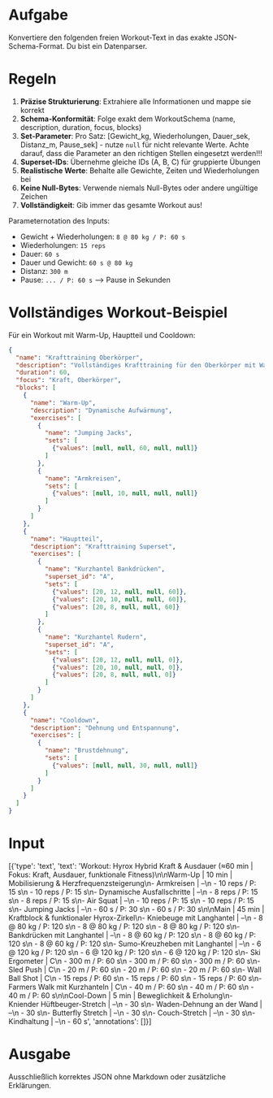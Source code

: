 # Aufgabe
Konvertiere den folgenden freien Workout-Text in das exakte JSON-Schema-Format. Du bist ein Datenparser.

# Regeln
1. **Präzise Strukturierung**: Extrahiere alle Informationen und mappe sie korrekt
2. **Schema-Konformität**: Folge exakt dem WorkoutSchema (name, description, duration, focus, blocks)
3. **Set-Parameter**: Pro Satz: [Gewicht_kg, Wiederholungen, Dauer_sek, Distanz_m, Pause_sek] - nutze `null` für nicht relevante Werte. Achte darauf, dass die Parameter an den richtigen Stellen eingesetzt werden!!!
4. **Superset-IDs**: Übernehme gleiche IDs (A, B, C) für gruppierte Übungen
5. **Realistische Werte**: Behalte alle Gewichte, Zeiten und Wiederholungen bei
6. **Keine Null-Bytes**: Verwende niemals Null-Bytes oder andere ungültige Zeichen
7. **Vollständigkeit**: Gib immer das gesamte Workout aus!

Parameternotation des Inputs:
- Gewicht + Wiederholungen: `8 @ 80 kg / P: 60 s`
- Wiederholungen: `15 reps`
- Dauer: `60 s`
- Dauer und Gewicht: `60 s @ 80 kg`
- Distanz: `300 m`
- Pause: `... / P: 60 s` --> Pause in Sekunden


# Vollständiges Workout-Beispiel
Für ein Workout mit Warm-Up, Hauptteil und Cooldown:
```json
{
  "name": "Krafttraining Oberkörper",
  "description": "Vollständiges Krafttraining für den Oberkörper mit Warm-Up und Cooldown",
  "duration": 60,
  "focus": "Kraft, Oberkörper",
  "blocks": [
    {
      "name": "Warm-Up",
      "description": "Dynamische Aufwärmung",
      "exercises": [
        {
          "name": "Jumping Jacks",
          "sets": [
            {"values": [null, null, 60, null, null]}
          ]
        },
        {
          "name": "Armkreisen",
          "sets": [
            {"values": [null, 10, null, null, null]}
          ]
        }
      ]
    },
    {
      "name": "Hauptteil",
      "description": "Krafttraining Superset",
      "exercises": [
        {
          "name": "Kurzhantel Bankdrücken",
          "superset_id": "A",
          "sets": [
            {"values": [20, 12, null, null, 60]},
            {"values": [20, 10, null, null, 60]},
            {"values": [20, 8, null, null, 60]}
          ]
        },
        {
          "name": "Kurzhantel Rudern",
          "superset_id": "A",
          "sets": [
            {"values": [20, 12, null, null, 0]},
            {"values": [20, 10, null, null, 0]},
            {"values": [20, 8, null, null, 0]}
          ]
        }
      ]
    },
    {
      "name": "Cooldown",
      "description": "Dehnung und Entspannung",
      "exercises": [
        {
          "name": "Brustdehnung",
          "sets": [
            {"values": [null, null, 30, null, null]}
          ]
        }
      ]
    }
  ]
}
```

# Input
[{'type': 'text', 'text': 'Workout: Hyrox Hybrid Kraft & Ausdauer (≈60 min | Fokus: Kraft, Ausdauer, funktionale Fitness)\n\nWarm-Up | 10 min | Mobilisierung & Herzfrequenzsteigerung\n- Armkreisen | –\n    - 10 reps / P: 15 s\n    - 10 reps / P: 15 s\n- Dynamische Ausfallschritte | –\n    - 8 reps / P: 15 s\n    - 8 reps / P: 15 s\n- Air Squat | –\n    - 10 reps / P: 15 s\n    - 10 reps / P: 15 s\n- Jumping Jacks | –\n    - 60 s / P: 30 s\n    - 60 s / P: 30 s\n\nMain | 45 min | Kraftblock & funktionaler Hyrox-Zirkel\n- Kniebeuge mit Langhantel | –\n    - 8 @ 80 kg / P: 120 s\n    - 8 @ 80 kg / P: 120 s\n    - 8 @ 80 kg / P: 120 s\n- Bankdrücken mit Langhantel | –\n    - 8 @ 60 kg / P: 120 s\n    - 8 @ 60 kg / P: 120 s\n    - 8 @ 60 kg / P: 120 s\n- Sumo-Kreuzheben mit Langhantel | –\n    - 6 @ 120 kg / P: 120 s\n    - 6 @ 120 kg / P: 120 s\n    - 6 @ 120 kg / P: 120 s\n- Ski Ergometer | C\n    - 300 m / P: 60 s\n    - 300 m / P: 60 s\n    - 300 m / P: 60 s\n- Sled Push | C\n    - 20 m / P: 60 s\n    - 20 m / P: 60 s\n    - 20 m / P: 60 s\n- Wall Ball Shot | C\n    - 15 reps / P: 60 s\n    - 15 reps / P: 60 s\n    - 15 reps / P: 60 s\n- Farmers Walk mit Kurzhanteln | C\n    - 40 m / P: 60 s\n    - 40 m / P: 60 s\n    - 40 m / P: 60 s\n\nCool-Down | 5 min | Beweglichkeit & Erholung\n- Kniender Hüftbeuger-Stretch | –\n    - 30 s\n- Waden-Dehnung an der Wand | –\n    - 30 s\n- Butterfly Stretch | –\n    - 30 s\n- Couch-Stretch | –\n    - 30 s\n- Kindhaltung | –\n    - 60 s', 'annotations': []}]

# Ausgabe
Ausschließlich korrektes JSON ohne Markdown oder zusätzliche Erklärungen. 